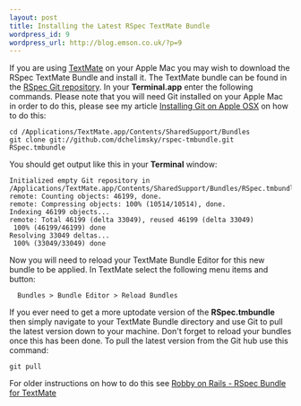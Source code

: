 ```yaml
--- 
layout: post
title: Installing the Latest RSpec TextMate Bundle
wordpress_id: 9
wordpress_url: http://blog.emson.co.uk/?p=9
---
```

If you are using [TextMate](http://www.macromates.com) on your Apple Mac you may wish to download the RSpec TextMate Bundle and install it.  The TextMate bundle can be found in the [RSpec Git repository](http://github.com/dchelimsky/rspec-tmbundle/tree/master).  In your **Terminal.app** enter the following commands.  Please note that you will need Git installed on your Apple Mac in order to do this, please see my article [Installing Git on Apple OSX](http://blog.emson.co.uk/2008/06/installing-a-git-client-on-osx/) on how to do this:

    cd /Applications/TextMate.app/Contents/SharedSupport/Bundles
    git clone git://github.com/dchelimsky/rspec-tmbundle.git RSpec.tmbundle

You should get output like this in your **Terminal** window:
  
    Initialized empty Git repository in /Applications/TextMate.app/Contents/SharedSupport/Bundles/RSpec.tmbundle/.git/
    remote: Counting objects: 46199, done.
    remote: Compressing objects: 100% (10514/10514), done.
    Indexing 46199 objects...
    remote: Total 46199 (delta 33049), reused 46199 (delta 33049)
     100% (46199/46199) done
    Resolving 33049 deltas...
     100% (33049/33049) done
  
Now you will need to reload your TextMate Bundle Editor for this new bundle to be applied.  In TextMate select the following menu items and button:

      Bundles > Bundle Editor > Reload Bundles

If you ever need to get a more uptodate version of the **RSpec.tmbundle** then simply navigate to your TextMate Bundle directory and use Git to pull the latest version down to your machine.  Don't forget to reload your bundles once this has been done.  To pull the latest version from the Git hub use this command:

    git pull

For older instructions on how to do this see [Robby on Rails - RSpec Bundle for TextMate](http://www.robbyonrails.com/articles/2007/02/12/rspec-bundle-for-textmate)

